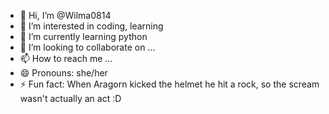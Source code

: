 - 👋 Hi, I’m @Wilma0814
- 👀 I’m interested in coding, learning 
- 🌱 I’m currently learning python
- 💞️ I’m looking to collaborate on ...
- 📫 How to reach me ...
- 😄 Pronouns: she/her
- ⚡ Fun fact: When Aragorn kicked the helmet he hit a rock, so the scream wasn't actually an act :D

<!---
Wilma0814/Wilma0814 is a ✨ special ✨ repository because its `README.md` (this file) appears on your GitHub profile.
You can click the Preview link to take a look at your changes.
--->
